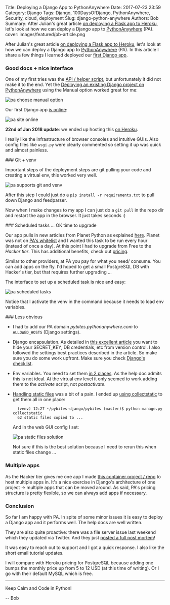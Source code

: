 Title: Deploying a Django App to PythonAnywhere
Date: 2017-07-23 23:59
Category: Django
Tags: Django, 100DaysOfDjango, PythonAnywhere, Security, cloud, deployment
Slug: django-python-anywhere
Authors: Bob
Summary: After Julian's great article [on deploying a Flask app to Heroku](https://pybit.es/deploy-flask-heroku.html), let's look at how we can deploy a Django app to [PythonAnywhere](https://www.pythonanywhere.com) (PA).
cover: images/featured/pb-article.png

After Julian's great article [on deploying a Flask app to Heroku](https://pybit.es/deploy-flask-heroku.html), let's look at how we can deploy a Django app to [PythonAnywhere](https://www.pythonanywhere.com) (PA). In this article I share a few things I learned deployed our [first Django app](https://pybit.es/learning-django.html).

### Good docs + nice interface

One of my first tries was the [API / helper script](https://blog.pythonanywhere.com/155/), but unfortunately it did not make it to the end. Yet the [Deploying an existing Django project on PythonAnywhere](https://help.pythonanywhere.com/pages/DeployExistingDjangoProject/) using the Manual option worked great for me:

![pa choose manual option]({filename}/images/pa-maual-option.png)

Our first Django app [is online](http://pybites.pythonanywhere.com/pyplanet/):

![pa site online]({filename}/images/pa-online.png)

__22nd of Jan 2018 update__: we ended up hosting this [on Heroku](http://pyplanet.herokuapp.com/pyplanet).

I really like the infrastructure of browser consoles and intuitive GUIs. Also config files like `wsgi.py` were clearly commented so setting it up was quick and almost painless.

### Git + venv

Important steps of the deployment steps are git pulling your code and creating a virtual env, this worked very well.

![pa supports git and venv]({filename}/images/pa-git-venv.png)

After this step I could just do a `pip install -r requirements.txt` to pull down Django and feedparser.

Now when I make changes to my app I can just do a `git pull` in the repo dir and restart the app in the browser. It just takes seconds :)

### Scheduled tasks ... OK time to upgrade

Our app pulls in new articles from Planet Python as explained [here](https://pybit.es/learning-django.html). Planet was not on [PA's whitelist](https://www.pythonanywhere.com/whitelist/) and I wanted this task to be run every hour (instead of once a day). At this point I had to upgrade from Free to the *Hacker tier*. This has additional benefits, check out [pricing](https://www.pythonanywhere.com/pricing/). 

Similar to other providers, at PA you pay for what you need/ consume. You can add apps on the fly. I'd hoped to get a small PostgreSQL DB with Hacker's tier, but that requires further upgrading ...

The interface to set up a scheduled task is nice and easy:

![pa scheduled tasks]({filename}/images/pa-scheduled-task.png)

Notice that I activate the venv in the command because it needs to load env variables.

### Less obvious

* I had to add our PA domain *pybites.pythonanywhere.com* to `ALLOWED_HOSTS` (Django settings).

* Django encapsulation. As detailed in [this excellent article](https://medium.com/@ayarshabeer/django-best-practice-settings-file-for-multiple-environments-6d71c6966ee2) you want to hide your SECRET_KEY, DB credentials, etc from version control. I also followed the settings best practices described in the article. So make sure you do some work upfront. Make sure you check [Django's checklist](https://docs.djangoproject.com/en/1.11/howto/deployment/checklist/). 

* Env variables. You need to set them [in 2 places](https://help.pythonanywhere.com/pages/environment-variables-for-web-apps/). As the help doc admits this is not ideal. At the virtual env level it only seemed to work adding them to the *activate* script, not *postactivate*.

* [Handling static files](https://help.pythonanywhere.com/pages/DjangoStaticFiles) was a bit of a pain. I ended up [using collectstatic](https://docs.djangoproject.com/en/1.11/ref/contrib/staticfiles/#collectstatic) to get them all in one place:

		(venv) 12:27 ~/pybites-django/pybites (master)$ python manage.py collectstatic
		62 static files copied to ...

	And in the web GUI config I set:

	![pa static files solution]({filename}/images/pa-static-files.png)

	Not sure if this is the best solution because I need to rerun this when static files change ...

### Multiple apps

As the Hacker tier gives me one app I made [this container project / repo](https://github.com/pybites/pybites-django) to host multiple apps in. It's a nice exercise in Django's architecture of one project -> multiple apps that can be moved around. As said, PA's pricing structure is pretty flexible, so we can always add apps if necessary.

### Conclusion

So far I am happy with PA. In spite of some minor issues it is easy to deploy a Django app and it performs well. The help docs are well written. 

They are also quite proactive: there was a file server issue last weekend which they updated via Twitter. And they just [posted a full post mortem](http://blog.pythonanywhere.com/156/)!

It was easy to reach out to support and I got a quick response. I also like the short email tutorial updates. 

I will compare with Heroku pricing for PostgreSQL because adding one bumps the monthly price up from 5 to 12 USD (at this time of writing). Or I go with their default MySQL which is free.

---

Keep Calm and Code in Python!

-- Bob
